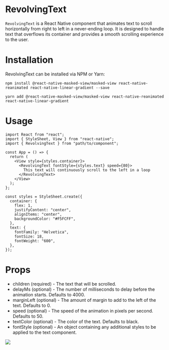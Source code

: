 # **RevolvingText**

`RevolvingText` is a React Native component that animates text to scroll horizontally from right to left in a never-ending loop. It is designed to handle text that overflows its container and provides a smooth scrolling experience to the user.

# **Installation**

RevolvingText can be installed via NPM or Yarn:

`npm install @react-native-masked-view/masked-view react-native-reanimated react-native-linear-gradient --save`

`yarn add @react-native-masked-view/masked-view react-native-reanimated react-native-linear-gradient`

# **Usage**

```
import React from "react";
import { StyleSheet, View } from "react-native";
import { RevolvingText } from "path/to/component";

const App = () => {
  return (
    <View style={styles.container}>
      <RevolvingText fontStyle={styles.text} speed={80}>
        This text will continuously scroll to the left in a loop
      </RevolvingText>
    </View>
  );
};

const styles = StyleSheet.create({
  container: {
    flex: 1,
    justifyContent: "center",
    alignItems: "center",
    backgroundColor: "#F5FCFF",
  },
  text: {
    fontFamily: "Helvetica",
    fontSize: 18,
    fontWeight: "600",
  },
});
```

# **Props**

- children (required) - The text that will be scrolled.
- delayMs (optional) - The number of milliseconds to delay before the animation starts. Defaults to 4000.
- marginLeft (optional) - The amount of margin to add to the left of the text. Defaults to 0.
- speed (optional) - The speed of the animation in pixels per second. Defaults to 50.
- textColor (optional) - The color of the text. Defaults to black.
- fontStyle (optional) - An object containing any additional styles to be applied to the text component.

![](https://media.giphy.com/media/v1.Y2lkPTc5MGI3NjExNmI3YmJlOTFhZTcyOTA5YWI5OTkwMWMxNTk4MGE1MjQ4NTdiNDdjMSZjdD1n/1ymHr0E5x93qYU17lR/giphy.gif)
